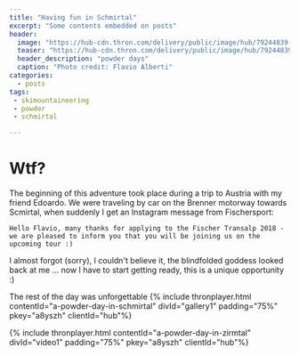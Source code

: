 ```yaml
---
title: "Having fun in Schmirtal"
excerpt: "Some contents embedded on posts"
header: 
  image: "https://hub-cdn.thron.com/delivery/public/image/hub/79244839-3d56-4703-b955-b18a06046ca2/a8yszh/std/1600x400/header.jpg?scalemode=manual&cropmode=pixel&adjustcrop=extend&cropx=0&cropy=0&cropw=1600&croph=500"
  teaser: "https://hub-cdn.thron.com/delivery/public/image/hub/79244839-3d56-4703-b955-b18a06046ca2/a8yszh/std/800x0/header.jpg"
  header_description: "powder days"
  caption: "Photo credit: Flavio Alberti"
categories:
  - posts
tags: 
 - skimountaineering 
 - powder
 - schmirtal 

---
```

# Wtf?

The beginning of this adventure took place during a trip to Austria with my friend Edoardo. We were traveling by car on the Brenner motorway towards Scmirtal, when suddenly I get an Instagram message from Fischersport:
~~~ 
Hello Flavio, many thanks for applying to the Fischer Transalp 2018 - we are pleased to inform you that you will be joining us on the upcoming tour :)
~~~ 
I almost forgot (sorry), I couldn't believe it, the blindfolded goddess looked back at me ... now I have to start getting ready, this is a unique opportunity :)

The rest of the day was unforgettable
{% include thronplayer.html contentId="a-powder-day-in-schmirtal" divId="gallery1" padding="75%" pkey="a8yszh" clientId="hub"%}

{% include thronplayer.html contentId="a-powder-day-in-zirmtal" divId="video1" padding="75%" pkey="a8yszh" clientId="hub"%}
